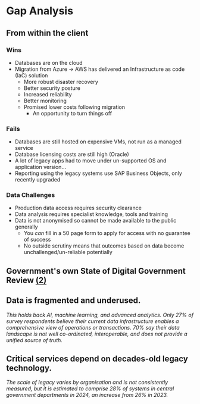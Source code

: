 # Gap Analysis

## From within the client

### Wins
* Databases are on the cloud
* Migration from Azure -> AWS has delivered an Infrastructure as code (IaC) solution
  * More robust disaster recovery
  * Better security posture
  * Increased reliability
  * Better monitoring
  * Promised lower costs following migration
    * An opportunity to turn things off  

### Fails
* Databases are still hosted on expensive VMs, not run as a managed service
* Database licensing costs are still high (Oracle)
* A lot of legacy apps had to move under un-supported OS and application version...
* Reporting using the legacy systems use SAP Business Objects, only recently upgraded

### Data Challenges
* Production data access requires security clearance
* Data analysis requires specialist knowledge, tools and training
* Data is not anonymised so cannot be made available to the public generally
  * You _can_ fill in a 50 page form to apply for access with no guarantee of success
  * No outside scrutiny means that outcomes based on data become unchallenged/un-reliable potentially

## Government's own State of Digital Government Review [(2)](./references_1.md#state-of-digital-government-review)

## Data is fragmented and underused.
_This holds back AI, machine learning, and advanced analytics. Only 27% of survey respondents believe their current data infrastructure enables a comprehensive view of operations or transactions. 70% say their data landscape is not well co-ordinated, interoperable, and does not provide a unified source of truth._

## Critical services depend on decades-old legacy technology. 
_The scale of legacy varies by organisation and is not consistently measured, but it is estimated to comprise 28% of systems in central government departments in 2024, an increase from 26% in 2023._

